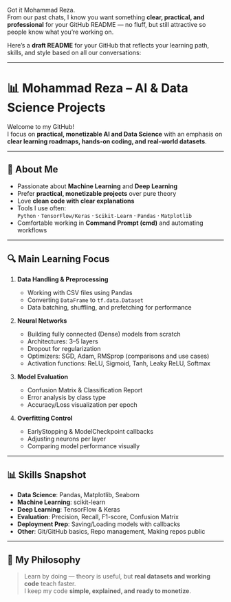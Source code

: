 Got it Mohammad Reza.  
From our past chats, I know you want something **clear, practical, and professional** for your GitHub README — no fluff, but still attractive so people know what you’re working on.  

Here’s a **draft README** for your GitHub that reflects your learning path, skills, and style based on all our conversations:  

---

# 📊 Mohammad Reza – AI & Data Science Projects

Welcome to my GitHub!  
I focus on **practical, monetizable AI and Data Science** with an emphasis on **clear learning roadmaps, hands-on coding, and real-world datasets**.

---

## 🧠 About Me

- Passionate about **Machine Learning** and **Deep Learning**
- Prefer **practical, monetizable projects** over pure theory
- Love **clean code with clear explanations**  
- Tools I use often:  
  `Python` · `TensorFlow/Keras` · `Scikit-Learn` · `Pandas` · `Matplotlib`  
- Comfortable working in **Command Prompt (cmd)** and automating workflows

---

## 🔍 Main Learning Focus

1. **Data Handling & Preprocessing**
   - Working with CSV files using Pandas
   - Converting `DataFrame` to `tf.data.Dataset`
   - Data batching, shuffling, and prefetching for performance

2. **Neural Networks**
   - Building fully connected (Dense) models from scratch
   - Architectures: 3–5 layers
   - Dropout for regularization
   - Optimizers: SGD, Adam, RMSprop (comparisons and use cases)
   - Activation functions: ReLU, Sigmoid, Tanh, Leaky ReLU, Softmax

3. **Model Evaluation**
   - Confusion Matrix & Classification Report
   - Error analysis by class type
   - Accuracy/Loss visualization per epoch

4. **Overfitting Control**
   - EarlyStopping & ModelCheckpoint callbacks
   - Adjusting neurons per layer
   - Comparing model performance visually



---

## 📊 Skills Snapshot

- **Data Science**: Pandas, Matplotlib, Seaborn
- **Machine Learning**: scikit-learn
- **Deep Learning**: TensorFlow & Keras
- **Evaluation**: Precision, Recall, F1-score, Confusion Matrix
- **Deployment Prep**: Saving/Loading models with callbacks
- **Other**: Git/GitHub basics, Repo management, Making repos public

---

## 📌 My Philosophy
> Learn by doing — theory is useful, but **real datasets and working code** teach faster.  
I keep my code **simple, explained, and ready to monetize**.
